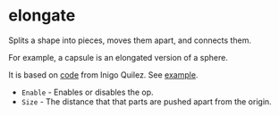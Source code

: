 # elongate

Splits a shape into pieces, moves them apart, and connects them.

For example, a capsule is an elongated version of a sphere.

It is based on [code](https://iquilezles.org/www/articles/distfunctions/distfunctions.htm) from Inigo Quilez.
See [example](https://www.shadertoy.com/view/Ml3fWj).

* `Enable` - Enables or disables the op.
* `Size` - The distance that that parts are pushed apart from the origin.

